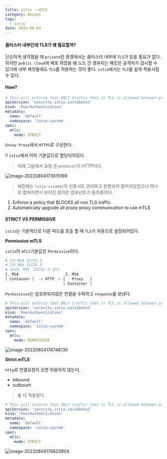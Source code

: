 ```yaml
---
title: istio - mTLS
category: devops
tags:
  - istio
date: 2022-08-04
---
```


#### 클러스터 내부인데 TLS가 왜 필요할까?

단순하게 생각했을 때 `private`한 환경에서는 클러스터 내부에 `TLS`가 있을 필요가 없다. 하지만 `public cloud`에 배포 하였을 떄 노드 간 경유되는 패킷은 공격자가 감시할 수 있기에 내부 패킷들에도 `TLS`를 적용하는 것이 좋다. `istio`에서는 `TLS`를 쉽게 적용시킬 수 있다.

#### How?

```yaml
# This will enforce that ONLY traffic that is TLS is allowed between proxies
apiVersion: 'security.istio.io/v1beta1'
kind: 'PeerAuthentication'
metadata:
  name: 'default'
  namespace: 'istio-system'
spec:
  mtls:
    mode: STRICT
```

`Envoy Proxy`에서 `HTTPS`로 구성한다.

!! `istio`에서 이미 기본값으로 할당되어있다.

> 아래 그림에서 요청 온 `protocol`이 HTTP이다.

![image-20220804173015169](../../../assets/images/posts/2022-08-04-post-istio-8/image-20220804173015169.png)

> 예전에는 `istio-citadel`이 인증서도 관리하고 분할되어 떨어져있었으나 하나로 합쳐지면서 보이진 않지만 컴포넌트가 동작중이다.

1. Enforce a policy that BLOCKS all non TLS traffic
2. Automatically upgrade all proxy-proxy communication to use mTLS

#### STRICT VS PERMISSIVE

`istio`는 기본적으로 다른 파드를 호출 할 때 `TLS`가 자동으로 설정되어있다.

**Permissive mTLS**

`istio`의 `mTLS`기본값은 `Permissive`이다.

```bash
# 1번 MSA ISTIO X
# 2번 MSA ISTIO O
# 보내는 쪽에 `ISTIO`가 없다
1. MSA                     2. MSA
[ Container ]  -> HTTP -> [   Proxy   ]
                          [ Container ]
```

`Permissivce`는 암호화되지않은 연결을 수락하고 `response`를 보낸다.

```yaml
# This will enforce that ONLY traffic that is TLS is allowed between proxies
apiVersion: 'security.istio.io/v1beta1'
kind: 'PeerAuthentication'
metadata:
  name: 'default'
  namespace: 'istio-system'
spec:
  mtls:
    mode: PERMISSIVE
```

![image-20220804174748130](../../../assets/images/posts/2022-08-04-post-istio-8/image-20220804174748130.png)

**Strict mTLS**

`http`로 연결요청이 오면 허용하지 않는다.

- Inbound
- outbount

> 둘 다 적용된다.

```yaml
# This will enforce that ONLY traffic that is TLS is allowed between proxies
apiVersion: 'security.istio.io/v1beta1'
kind: 'PeerAuthentication'
metadata:
  name: 'default'
  namespace: 'istio-system'
spec:
  mtls:
    mode: STRICT
```

![image-20220804174823804](../../../assets/images/posts/2022-08-04-post-istio-8/image-20220804174823804.png)
